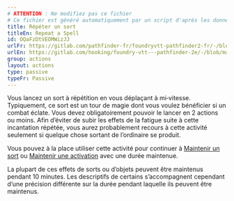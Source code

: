 ```yaml
---
# ATTENTION : Ne modifiez pas ce fichier
# Ce fichier est généré automatiquement par un script d'après les données du module Foundry VTT officiel et de sa traduction
title: Répéter un sort
titleEn: Repeat a Spell
id: OQaFzDtVEOMWizJJ
urlFr: https://gitlab.com/pathfinder-fr/foundryvtt-pathfinder2-fr/-/blob/master/data/actions/OQaFzDtVEOMWizJJ.htm
urlEn: https://gitlab.com/hooking/foundry-vtt---pathfinder-2e/-/blob/master/packs/data/actions.db/repeat-a-spell.json
group: actions
layout: actions
type: passive
typeFr: Passive
---
```

Vous lancez un sort à répétition en vous déplaçant à mi‑vitesse. Typiquement, ce sort est un tour de magie dont vous voulez bénéficier si un combat éclate. Vous devez obligatoirement pouvoir le lancer en 2 actions ou moins. Afin d’éviter de subir les effets de la fatigue suite à cette incantation répétée, vous aurez probablement recours à cette activité seulement si quelque chose sortant de l’ordinaire se produit.

Vous pouvez à la place utiliser cette activité pour continuer à [Maintenir un sort](maintenir-un-sort.md) ou [Maintenir une activation](maintenir-une-activation.md) avec une durée maintenue.

La plupart de ces effets de sorts ou d’objets peuvent être maintenus pendant 10 minutes. Les descriptifs de certains s’accompagnent cependant d’une précision différente sur la durée pendant laquelle ils peuvent être maintenus.
